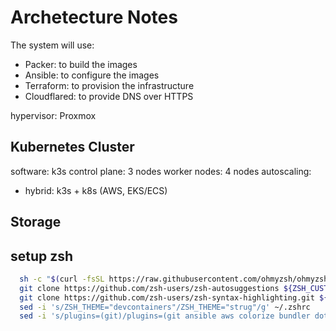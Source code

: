# Archetecture Notes

The system will use:

- Packer: to build the images
- Ansible: to configure the images
- Terraform: to provision the infrastructure
- Cloudflared: to provide DNS over HTTPS

hypervisor: Proxmox

## Kubernetes Cluster

software: k3s
control plane: 3 nodes
worker nodes: 4 nodes
autoscaling:

- hybrid: k3s + k8s (AWS, EKS/ECS)

## Storage


## setup zsh

```bash
  sh -c "$(curl -fsSL https://raw.githubusercontent.com/ohmyzsh/ohmyzsh/master/tools/install.sh)"
  git clone https://github.com/zsh-users/zsh-autosuggestions ${ZSH_CUSTOM:-~/.oh-my-zsh/custom}/plugins/zsh-autosuggestions
  git clone https://github.com/zsh-users/zsh-syntax-highlighting.git ${ZSH_CUSTOM:-~/.oh-my-zsh/custom}/plugins/zsh-syntax-highlighting
  sed -i 's/ZSH_THEME="devcontainers"/ZSH_THEME="strug"/g' ~/.zshrc
  sed -i 's/plugins=(git)/plugins=(git ansible aws colorize bundler dotenv docker docker-compose direnv fluxcd git-flow git-commit git-extras gitignore helm istioctl kubectl sudo suse systemd terraform vagrant vault vscode zsh-interactive-cd zsh-autosuggestions zsh-syntax-highlighting)/' ~/.zshrc
```
